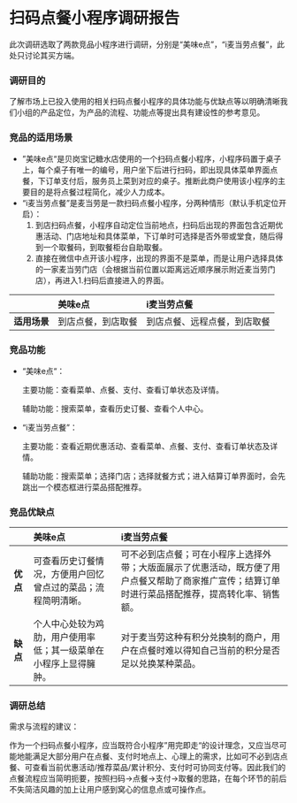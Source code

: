 # 扫码点餐小程序调研报告

此次调研选取了两款竞品小程序进行调研，分别是“美味e点”，“i麦当劳点餐”，此处只讨论其买方端。

### 调研目的

了解市场上已投入使用的相关扫码点餐小程序的具体功能与优缺点等以明确清晰我们小组的产品定位，为产品的流程、功能点等提出具有建设性的参考意见。

### 竞品的适用场景

- ”美味e点“是贝岗宝记糖水店使用的一个扫码点餐小程序，小程序码置于桌子上，每个桌子有唯一的编号，用户坐下后进行扫码，即出现具体菜单界面点餐，下订单支付后，服务员上菜到对应的桌子。推断此商户使用该小程序的主要目的是将点餐过程简化，减少人力成本。
- “i麦当劳点餐”是麦当劳是一款扫码点餐小程序，分两种情形（默认手机定位开启）：
  1. 到店扫码点餐，小程序自动定位当前地点，扫码后出现的界面包含近期优惠活动、门店地址和具体菜单，下订单时可选择是否外带或堂食，随后得到一个取餐码，到取餐柜台自助取餐。
  2. 直接在微信中点开该小程序，出现的界面不是菜单，而是让用户选择具体的一家麦当劳门店（会根据当前位置以距离远近顺序展示附近麦当劳门店），再进入1.扫码后直接进入的界面。


|              | 美味e点            | i麦当劳点餐                  |
| ------------ | :----------------- | :--------------------------- |
| **适用场景** | 到店点餐，到店取餐 | 到店点餐、远程点餐，到店取餐 |

### 竞品功能

- “美味e点“：

  主要功能：查看菜单、点餐、支付、查看订单状态及详情。

  辅助功能：搜索菜单，查看历史订餐、查看个人中心。


- “i麦当劳点餐”：

  主要功能：查看近期优惠活动、查看菜单、点餐、支付、查看订单状态及详情。

  辅助功能：搜索菜单；选择门店；选择就餐方式；进入结算订单界面时，会先跳出一个模态框进行菜品搭配推荐。

### 竞品优缺点

|          | 美味e点                                                      | i麦当劳点餐                                                  |
| -------- | :----------------------------------------------------------- | :----------------------------------------------------------- |
| **优点** | 可查看历史订餐情况，方便用户回忆曾点过的菜品；流程简明清晰。 | 可不必到店点餐；可在小程序上选择外带；大版面展示了优惠活动，既方便了用户点餐又帮助了商家推广宣传；结算订单时进行菜品搭配推荐，提高转化率、销售额。 |
| **缺点** | 个人中心处较为鸡肋，用户使用率低；其一级菜单在小程序上显得臃肿。 | 对于麦当劳这种有积分兑换制的商户，用户在点餐时难以得知自己当前的积分是否足以兑换某种菜品。 |

### 调研总结

需求与流程的建议：

作为一个扫码点餐小程序，应当既符合小程序”用完即走“的设计理念，又应当尽可能地能满足大部分用户在点餐、支付时地点上、心理上的需求，比如可不必到店点餐、可查看当前优惠活动/推荐菜品/累计积分、支付时可协同支付等。因此我们的点餐流程应当简明扼要，按照扫码->点餐->支付->取餐的思路，在每个环节的前后不失简洁风趣的加上让用户感到窝心的信息点或可操作点。